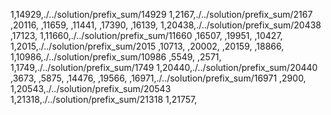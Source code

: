 1,14929,./../solution/prefix_sum/14929
1,2167,./../solution/prefix_sum/2167
,20116,
,11659,
,11441,
,17390,
,16139,
1,20438,./../solution/prefix_sum/20438
,17123,
1,11660,./../solution/prefix_sum/11660
,16507,
,19951,
,10427,
1,2015,./../solution/prefix_sum/2015
,10713,
,20002,
,20159,
,18866,
1,10986,./../solution/prefix_sum/10986
,5549,
,2571,
1,1749,./../solution/prefix_sum/1749
1,20440,./../solution/prefix_sum/20440
,3673,
,5875,
,14476,
,19566,
,16971,./../solution/prefix_sum/16971
,2900,
1,20543,./../solution/prefix_sum/20543
1,21318,./../solution/prefix_sum/21318
1,21757,
